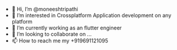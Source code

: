 - 👋 Hi, I’m @moneeshtripathi
- 👀 I’m interested in Crossplatform Application development on any platform
- 🌱 I’m currently working as an flutter engineer
- 💞️ I’m looking to collaborate on ...
- 📫 How to reach me my +919691121095

<!---
moneeshtripathi/moneeshtripathi is a ✨ special ✨ repository because its `README.md` (this file) appears on your GitHub profile.
You can click the Preview link to take a look at your changes.
--->
